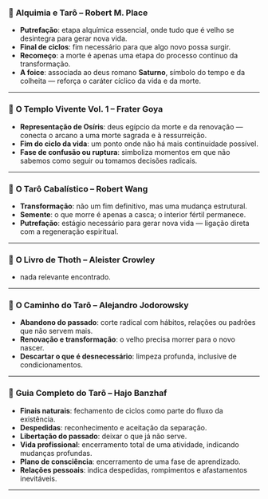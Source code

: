 ### 📘 **Alquimia e Tarô – Robert M. Place**

  * **Putrefação**: etapa alquímica essencial, onde tudo que é velho se desintegra para gerar nova vida.
  * **Final de ciclos**: fim necessário para que algo novo possa surgir.
  * **Recomeço**: a morte é apenas uma etapa do processo contínuo da transformação.
  * **A foice**: associada ao deus romano **Saturno**, símbolo do tempo e da colheita — reforça o caráter cíclico da vida e da morte.


---

### 📙 **O Templo Vivente Vol. 1 – Frater Goya**

  * **Representação de Osíris**: deus egípcio da morte e da renovação — conecta o arcano a uma morte sagrada e à ressurreição.
  * **Fim do ciclo da vida**: um ponto onde não há mais continuidade possível.
  * **Fase de confusão ou ruptura**: simboliza momentos em que não sabemos como seguir ou tomamos decisões radicais.

---

### 📕 **O Tarô Cabalístico – Robert Wang**

  * **Transformação**: não um fim definitivo, mas uma mudança estrutural.
  * **Semente**: o que morre é apenas a casca; o interior fértil permanece.
  * **Putrefação**: estágio necessário para gerar nova vida — ligação direta com a regeneração espiritual.

---

### 📒 **O Livro de Thoth – Aleister Crowley**

  * nada relevante encontrado.
  
---

### 📓 **O Caminho do Tarô – Alejandro Jodorowsky**

  * **Abandono do passado**: corte radical com hábitos, relações ou padrões que não servem mais.
  * **Renovação e transformação**: o velho precisa morrer para o novo nascer.
  * **Descartar o que é desnecessário**: limpeza profunda, inclusive de condicionamentos.

---

### 📗 **Guia Completo do Tarô – Hajo Banzhaf**

  * **Finais naturais**: fechamento de ciclos como parte do fluxo da existência.
  * **Despedidas**: reconhecimento e aceitação da separação.
  * **Libertação do passado**: deixar o que já não serve.
  * **Vida profissional**: encerramento total de uma atividade, indicando mudanças profundas.
  * **Plano de consciência**: encerramento de uma fase de aprendizado.
  * **Relações pessoais**: indica despedidas, rompimentos e afastamentos inevitáveis.

---